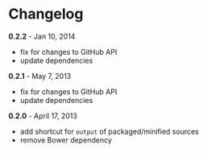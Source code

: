 # Changelog

**0.2.2** - Jan 10, 2014
* fix for changes to GitHub API
* update dependencies

**0.2.1** - May 7, 2013
* fix for changes to GitHub API
* update dependencies

**0.2.0** - April 17, 2013
* add shortcut for `output` of packaged/minified sources
* remove Bower dependency